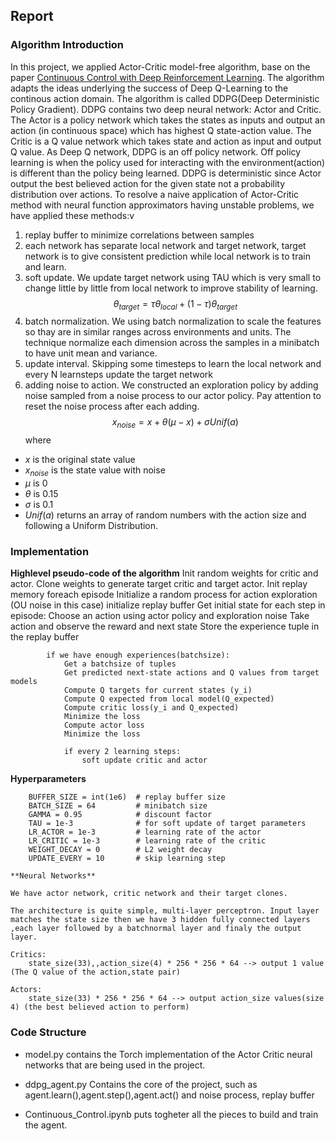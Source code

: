 ## Report
### Algorithm Introduction
In this project, we applied Actor-Critic model-free algorithm, base on the paper [Continuous Control with Deep Reinforcement Learning](https://arxiv.org/abs/1509.02971). The algorithm adapts the ideas underlying the success of Deep Q-Learning to the continous action domain. The algorithm is called DDPG(Deep Deterministic Policy Gradient).
DDPG contains two deep neural network: Actor and Critic. The Actor is a policy network which takes the states as inputs and output an action (in continuous space) which has highest Q state-action value. The Critic is a Q value network which takes state and action as input and output Q value. 
As Deep Q network, DDPG is an off policy network. Off policy learning is when the policy used for interacting with the environment(action) is different than the policy being learned. DDPG is deterministic since Actor output the best believed action for the given state not a probability distribution over actions.
To resolve a naive application of Actor-Critic method with neural function approximators having unstable problems, we have applied these methods:v
1. replay buffer to minimize correlations between samples
2. each network has separate local network and target network, target network is to give consistent prediction while local network is to train and learn.
3. soft update. We update target network using TAU which is very small to change little by little from local network to improve stability of learning.
   $$\theta_{target} = \tau\theta_{local}  + (1-\tau)\theta_{target}$$
5. batch normalization. We using batch normalization to scale the features so thay are in similar ranges across environments and units. The technique normalize each dimension across the samples in a minibatch to have unit mean and variance.
6. update interval. Skipping some timesteps to learn the local network and every N learnsteps update the target network
7. adding noise to action. We constructed an exploration policy by adding noise sampled from a noise process to our actor policy. Pay attention to reset the noise process after each adding.
   $$x_{noise} = x + \theta (\mu - x) + \sigma Unif(a)$$
where
- $x$ is the original state value
- $x_{noise}$ is the state value with noise
- $\mu$ is 0
- $\theta$ is 0.15
- $\sigma$ is 0.1
- $Unif(a)$ returns an array of random numbers with the action size and following a Uniform Distribution.

### Implementation

**Highlevel pseudo-code of the algorithm**
   Init random weights for critic and actor.
   Clone weights to generate target critic and target actor.
   Init replay memory
    foreach episode
        Initialize a random process for action exploration (OU noise in this case)
        initialize replay buffer
        Get initial state
        for each step in episode:
            Choose an action using actor policy and exploration noise
            Take action and observe the reward and next state
            Store the experience tuple in the replay buffer
    
            if we have enough experiences(batchsize):
                Get a batchsize of tuples 
                Get predicted next-state actions and Q values from target models
                Compute Q targets for current states (y_i)
                Compute Q expected from local model(Q_expected)
                Compute critic loss(y_i and Q_expected)
                Minimize the loss
                Compute actor loss
                Minimize the loss
                
                if every 2 learning steps:
                    soft update critic and actor 
                    
                
   **Hyperparameters**

        BUFFER_SIZE = int(1e6)  # replay buffer size
        BATCH_SIZE = 64         # minibatch size
        GAMMA = 0.95            # discount factor
        TAU = 1e-3              # for soft update of target parameters
        LR_ACTOR = 1e-3         # learning rate of the actor 
        LR_CRITIC = 1e-3        # learning rate of the critic
        WEIGHT_DECAY = 0        # L2 weight decay
        UPDATE_EVERY = 10       # skip learning step
    
    **Neural Networks**

    We have actor network, critic network and their target clones.
     
    The architecture is quite simple, multi-layer perceptron. Input layer matches the state size then we have 3 hidden fully connected layers ,each layer followed by a batchnormal layer and finaly the output layer.
    
    Critics:
        state_size(33),,action_size(4) * 256 * 256 * 64 --> output 1 value (The Q value of the action,state pair)
        
    Actors:
        state_size(33) * 256 * 256 * 64 --> output action_size values(size 4) (the best believed action to perform)



### Code Structure

- model.py contains the Torch implementation of the Actor Critic neural networks that are being used in the project.

- ddpg_agent.py Contains the core of the project, such as agent.learn(),agent.step(),agent.act() and noise process, replay buffer

- Continuous_Control.ipynb puts togheter all the pieces to build and train the agent. 
